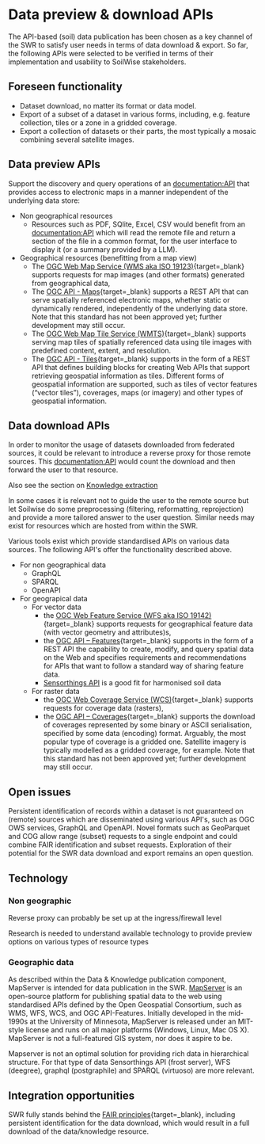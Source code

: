 # Data preview & download APIs

The API-based (soil) data publication has been chosen as a key channel of the SWR to satisfy user needs in terms of data download & export. So far, the following APIs were selected to be verified in terms of their implementation and usability to SoilWise stakeholders.

## Foreseen functionality

- Dataset download, no matter its format or data model.
- Export of a subset of a dataset in various forms, including, e.g. feature collection, tiles or a zone in a gridded coverage.
- Export a collection of datasets or their parts, the most typically a mosaic combining several satellite images.

## Data preview APIs

Support the discovery and query operations of an <documentation:API> that provides access to electronic maps in a manner independent of the underlying data store:

- Non geographical resources
    - Resources such as PDF, SQlite, Excel, CSV would benefit from an <documentation:API> which will read the remote file and return a section of the file in a common format, for the user interface to display it (or a summary provided by a LLM).
- Geographical resources (benefitting from a map view)
    - The [OGC Web Map Service (WMS aka ISO 19123)](https://portal.ogc.org/files/?artifact_id=14416https://ogcapi.ogc.org/maps/){target=_blank} supports requests for map images (and other formats) generated from geographical data,
    - The [OGC API - Maps](https://ogcapi.ogc.org/maps/){target=_blank} supports a REST API that can serve spatially referenced electronic maps, whether static or dynamically rendered, independently of the underlying data store. Note that this standard has not been approved yet; further development may still occur.
    - The [OGC Web Map Tile Service (WMTS)](https://portal.ogc.org/files/?artifact_id=35326){target=_blank} supports serving map tiles of spatially referenced data using tile images with predefined content, extent, and resolution.
    - The [OGC API - Tiles](https://ogcapi.ogc.org/tiles/){target=_blank} supports in the form of a REST API that defines building blocks for creating Web APIs that support retrieving geospatial information as tiles. Different forms of geospatial information are supported, such as tiles of vector features (“vector tiles”), coverages, maps (or imagery) and other types of geospatial information.


## Data download APIs

In order to monitor the usage of datasets downloaded from federated sources, it could be relevant to introduce a reverse proxy for those remote sources. This <documentation:API> would count the download and then forward the user to that resource.

Also see the section on [Knowledge extraction](./knowledge-extraction.md)

In some cases it is relevant not to guide the user to the remote source but let Soilwise do some preprocessing (filtering, reformatting, reprojection) and provide a more tailored answer to the user question. Similar needs may exist for resources which are hosted from within the SWR.

Various tools exist which provide standardised APIs on various data sources. The following API's offer the functionality described above.

- For non geographical data
    - GraphQL
    - SPARQL
    - OpenAPI
- For geograpical data
    - For vector data
        - the [OGC Web Feature Service (WFS aka ISO 19142)](https://portal.ogc.org/files/?artifact_id=39967){target=_blank} supports requests for geographical feature data (with vector geometry and attributes)s,
        - the [OGC API – Features](https://ogcapi.ogc.org/features/){target=_blank} supports in the form of a REST API the capability to create, modify, and query spatial data on the Web and specifies requirements and recommendations for APIs that want to follow a standard way of sharing feature data.
        - [Sensorthings API]() is a good fit for harmonised soil data 
    - For raster data
        - the [OGC Web Coverage Service (WCS)](https://portal.ogc.org/files/09-110r4){target=_blank} supports requests for coverage data (rasters),
        - the [OGC API – Coverages](https://ogcapi.ogc.org/coverages/){target=_blank} supports the download of coverages represented by some binary or ASCII serialisation, specified by some data (encoding) format. Arguably, the most popular type of coverage is a gridded one. Satellite imagery is typically modelled as a gridded coverage, for example. Note that this standard has not been approved yet; further development may still occur.

## Open issues

Persistent identification of records within a dataset is not guaranteed on (remote) sources which are disseminated using various API's, such as OGC OWS services, GraphQL and OpenAPI. Novel formats such as GeoParquet and COG allow range (subset) requests to a single endpoint and could combine FAIR identification and subset requests. Exploration of their potential for the SWR data download and export remains an open question.


## Technology

### Non geographic

Reverse proxy can probably be set up at the ingress/firewall level

Research is needed to understand available technology to provide preview options on various types of resource types


### Geographic data

As described within the Data & Knowledge publication component, MapServer is intended for data publication in the SWR. [MapServer](../technical_components/mapserver.md) is an open-source platform for publishing spatial data to the web using standardised APIs defined by the Open Geospatial Consortium, such as WMS, WFS, WCS, and OGC API-Features. Initially developed in the mid-1990s at the University of Minnesota, MapServer is released under an MIT-style license and runs on all major platforms (Windows, Linux, Mac OS X). MapServer is not a full-featured GIS system, nor does it aspire to be. 

Mapserver is not an optimal solution for providing rich data in hierarchical structure. For that type of data Sensorthings API (frost server), WFS (deegree), graphql (postgraphile) and SPARQL (virtuoso) are more relevant.

## Integration opportunities

SWR fully stands behind the [FAIR principles](https://www.nature.com/articles/sdata201618){target=_blank}, including persistent identification for the data download, which would result in a full download of the data/knowledge resource.

